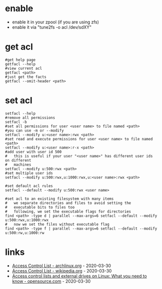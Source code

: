 # enable

* enable it in your zpool (if you are using zfs)
* enable it via "tune2fs -o acl /dev/sdXY"

# get acl

```
#get help page
getfacl --help
#view current acl
getfacl <path>
#just get the facts
getfacl --omit-header <path>
```

# set acl

```
setfacl --help
#remove all permissions
setfacl -b
#set all permissions for user <user name> to file named <path>
#you can use -m or --modify
setfacl --modify u:<user name>:rwx <path>
#set read and execute permissions for user <user name> to file named <path>
setfacl --modify u:<user name>:r-x <path>
#add user with user id 500
#   this is useful if your user "<user name>" has different user ids on different
#   machines
setfacl --modify u:500:rwx <path>
#set multiple user ids
setfacl --modify u:500:rwx,u:1000:rwx,u:<user name>:rwx <path>

#set default acl rules
setfacl --default --modify u:500:rwx <user name>

#set acl to an existing filesystem with many items
#   we separate directories and files to avoid setting the
#   executable bits to files too
#   following, we set the executable flags for directories
find <path> -type d | parallel --max-args=6 setfacl --default --modify u:500:rwx,u:1000:rwx
#   now we set the files without executable flag
find <path> -type f | parallel --max-args=6 setfacl --default --modify u:500:rw,u:1000:rw
```

# links

* [Access Control List - archlinux.org](https://wiki.archlinux.org/index.php/Access_Control_Lists) - 2020-03-30
* [Access Control List - wikipedia.org](https://en.wikipedia.org/wiki/Access_control_list) - 2020-03-30
* [Access control lists and external drives on Linux: What you need to know - opensource.com](https://opensource.com/article/20/3/external-drives-linux) - 2020-03-30

